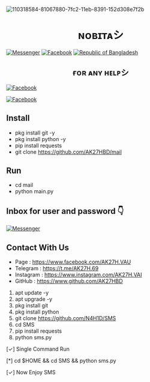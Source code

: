 ![110318584-81067880-7fc2-11eb-8391-152d308e7f2b](https://user-images.githubusercontent.com/90413704/138064859-98178dde-d6fd-422c-9aa4-a1ee7ccae2da.gif)
<h1 align="center">
ɴᴏʙɪᴛᴀシ︎
</h1>

<a href="https://m.me/AK27H.VAI"><img title="Messenger" src="https://img.shields.io/badge/Chat-Messenger-blue?style=flat&logo=messenger"></a>
<a href="https://fb.com/AK27H.VAI"><img title="Facebook" src="https://img.shields.io/badge/View-Facebook-blue?style=flat&logo=Facebook"></a>
<a href="https://github.com/AK27HVAU"><img title="Republic of Bangladesh" src="https://img.shields.io/badge/REPUBLIC%20OF-BANGLADESH-green?colorA=%23ff0000&colorB=%23017e40&style=flat"></a> 

<h2 align="center">
ғᴏʀ ᴀɴʏ ʜᴇʟᴘシ︎
</h2>

<a href="https://fb.com/AK27H.VAI"><img title="Facebook" src="https://github.com/AK27HVAU/image/blob/main/profile.jpg"></a>

<a href="https://fb.com/AK27H.VAI"><img title="Facebook" src="https://img.shields.io/badge/View-Facebook-blue?style=flat&logo=Facebook"></a>
## Install
* pkg install git -y
* pkg install python -y
* pip install requests
* git clone https://github.com/AK27HBD/mail

## Run
* cd mail
* python main.py

## Inbox for user and password 👇

<a href="https://m.me/AK27H.VAI"><img title="Messenger" src="https://img.shields.io/badge/Chat-Messenger-blue?style=flat&logo=messenger"></a>

## **Contact With Us**

* Page : https://www.facebook.com/AK27H.VAU
* Telegram : https://t.me/AK27H.69
* Instagram : https://www.instagram.com/AK27H.VAI
* GitHub : https://www.github.com/AK27HBD



1. apt update -y
2. apt upgrade -y
3. pkg install git
4. pkg install python
5. git clone https://github.com/N4H1D/SMS
5. cd SMS
6. pip install requests
7. python sms.py


[✓] Single Command Run

[*] cd $HOME && cd SMS && python sms.py

[✓] Now Enjoy SMS
